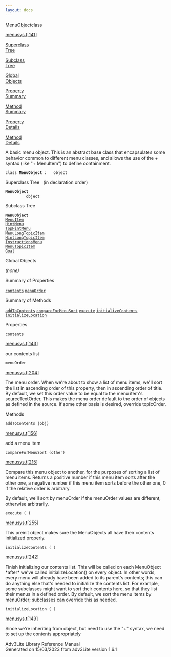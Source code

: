 ```yaml
---
layout: docs
---
```

<span class="title">MenuObject</span><span class="type">class</span>

[menusys.t](../file/menusys.t.html)\[[141](../source/menusys.t.html#141)\]

[Superclass  
Tree](#_SuperClassTree_)

[Subclass  
Tree](#_SubClassTree_)

[Global  
Objects](#_ObjectSummary_)

[Property  
Summary](#_PropSummary_)

[Method  
Summary](#_MethodSummary_)

[Property  
Details](#_Properties_)

[Method  
Details](#_Methods_)



A basic menu object. This is an abstract base class that encapsulates
some behavior common to different menu classes, and allows the use of
the + syntax (like "+ MenuItem") to define containment.

`class `**`MenuObject`**` :   object`



<span id="_SuperClassTree_"></span>



<span class="hdln">Superclass Tree</span>   (in declaration order)



**`MenuObject`**  
`         object`  
<span id="_SubClassTree_"></span>



<span class="hdln">Subclass Tree</span>  



**`MenuObject`**  
[`MenuItem`](../object/MenuItem.html)  
[`HintMenu`](../object/HintMenu.html)  
[`TopHintMenu`](../object/TopHintMenu.html)  
[`MenuLongTopicItem`](../object/MenuLongTopicItem.html)  
[`HintLongTopicItem`](../object/HintLongTopicItem.html)  
[`InstructionsMenu`](../object/InstructionsMenu.html)  
[`MenuTopicItem`](../object/MenuTopicItem.html)  
[`Goal`](../object/Goal.html)  
<span id="_ObjectSummary_"></span>



<span class="hdln">Global Objects</span>  



*(none)* <span id="_PropSummary_"></span>



<span class="hdln">Summary of Properties</span>  



[`contents`](#contents) [`menuOrder`](#menuOrder)

<span id="_MethodSummary_"></span>



<span class="hdln">Summary of Methods</span>  



[`addToContents`](#addToContents) [`compareForMenuSort`](#compareForMenuSort) [`execute`](#execute) [`initializeContents`](#initializeContents) [`initializeLocation`](#initializeLocation)

<span id="_Properties_"></span>



<span class="hdln">Properties</span>  



<span id="contents"></span>

`contents`

[menusys.t](../file/menusys.t.html)\[[143](../source/menusys.t.html#143)\]



our contents list



<span id="menuOrder"></span>

`menuOrder`

[menusys.t](../file/menusys.t.html)\[[204](../source/menusys.t.html#204)\]



The menu order. When we're about to show a list of menu items, we'll
sort the list in ascending order of this property, then in ascending
order of title. By default, we set this order value to be equal to the
menu item's sourceTextOrder. This makes the menu order default to the
order of objects as defined in the source. If some other basis is
desired, override topicOrder.



<span id="_Methods_"></span>



<span class="hdln">Methods</span>  



<span id="addToContents"></span>

`addToContents (obj)`

[menusys.t](../file/menusys.t.html)\[[156](../source/menusys.t.html#156)\]



add a menu item



<span id="compareForMenuSort"></span>

`compareForMenuSort (other)`

[menusys.t](../file/menusys.t.html)\[[215](../source/menusys.t.html#215)\]



Compare this menu object to another, for the purposes of sorting a list
of menu items. Returns a positive number if this menu item sorts after
the other one, a negative number if this menu item sorts before the
other one, 0 if the relative order is arbitrary.

By default, we'll sort by menuOrder if the menuOrder values are
different, otherwise arbitrarily.



<span id="execute"></span>

`execute ( )`

[menusys.t](../file/menusys.t.html)\[[255](../source/menusys.t.html#255)\]



This preinit object makes sure the MenuObjects all have their contents
initialized properly.



<span id="initializeContents"></span>

`initializeContents ( )`

[menusys.t](../file/menusys.t.html)\[[242](../source/menusys.t.html#242)\]



Finish initializing our contents list. This will be called on each
MenuObject \*after\* we've called initializeLocation() on every object.
In other words, every menu will already have been added to its parent's
contents; this can do anything else that's needed to initialize the
contents list. For example, some subclasses might want to sort their
contents here, so that they list their menus in a defined order. By
default, we sort the menu items by menuOrder; subclasses can override
this as needed.



<span id="initializeLocation"></span>

`initializeLocation ( )`

[menusys.t](../file/menusys.t.html)\[[149](../source/menusys.t.html#149)\]



Since we're inheriting from object, but need to use the "+" syntax, we
need to set up the contents appropriately





Adv3Lite Library Reference Manual  
Generated on 15/03/2023 from adv3Lite version 1.6.1


